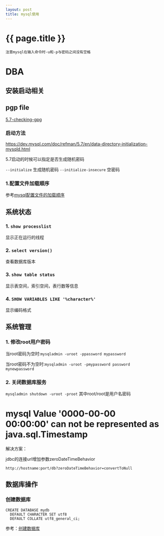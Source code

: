 ```yaml
---
layout: post
title: mysql使用
---
```

{{ page.title }}
================

`注意mysql在输入命令时-u和-p与密码之间没有空格`

# DBA

## 安装启动相关

## pgp file

[5.7-checking-gpg](https://dev.mysql.com/doc/refman/5.7/en/checking-gpg-signature.html)

### 启动方法

https://dev.mysql.com/doc/refman/5.7/en/data-directory-initialization-mysqld.html

5.7启动的时候可以指定是否生成随机密码

`--initialize` 生成随机密码
`--initialize-insecure` 空密码

### 1.配置文件加载顺序

参考[mysql配置文件的加载顺序](http://dev.mysql.com/doc/refman/5.7/en/option-files.html)

## 系统状态

### 1. `show processlist`

显示正在运行的线程

### 2. `select version()`

查看数据库版本

### 3. `show table status`

显示表空间，索引空间，表行数等信息

### 4. `SHOW VARIABLES LIKE '%character%'`

显示编码格式

## 系统管理

### 1. 修改root用户密码

当root密码为空时:`mysqladmin -uroot -ppassword mypassword`

当root密码不为空时:`mysqladmin -uroot -pmypassword password mynewpassword`

### 2. 关闭数据库服务

`mysqladmin shutdown -uroot -proot` 其中root/root是用户名密码


# mysql Value '0000-00-00 00:00:00' can not be represented as java.sql.Timestamp

解决方案：

jdbc的连接url增加参数zeroDateTimeBehavior

`http://hostname:port/db?zeroDateTimeBehavior=convertToNull`

## 数据库操作

### 创建数据库

```
CREATE DATABASE mydb
  DEFAULT CHARACTER SET utf8
  DEFAULT COLLATE utf8_general_ci;
```

参考：[创建数据库](https://dev.mysql.com/doc/refman/5.7/en/charset-applications.html)
